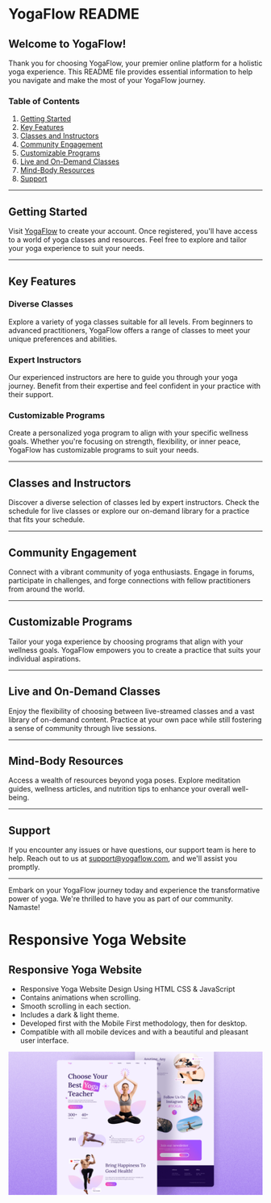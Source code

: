 # YogaFlow README

## Welcome to YogaFlow!

Thank you for choosing YogaFlow, your premier online platform for a holistic yoga experience. This README file provides essential information to help you navigate and make the most of your YogaFlow journey.

### Table of Contents

1. [Getting Started](#getting-started)
2. [Key Features](#key-features)
3. [Classes and Instructors](#classes-and-instructors)
4. [Community Engagement](#community-engagement)
5. [Customizable Programs](#customizable-programs)
6. [Live and On-Demand Classes](#live-and-on-demand-classes)
7. [Mind-Body Resources](#mind-body-resources)
8. [Support](#support)

---

## Getting Started

Visit [YogaFlow](https://mr-tejassharma.github.io/YogaFlow/) to create your account. Once registered, you'll have access to a world of yoga classes and resources. Feel free to explore and tailor your yoga experience to suit your needs.

---

## Key Features

### Diverse Classes

Explore a variety of yoga classes suitable for all levels. From beginners to advanced practitioners, YogaFlow offers a range of classes to meet your unique preferences and abilities.

### Expert Instructors

Our experienced instructors are here to guide you through your yoga journey. Benefit from their expertise and feel confident in your practice with their support.

### Customizable Programs

Create a personalized yoga program to align with your specific wellness goals. Whether you're focusing on strength, flexibility, or inner peace, YogaFlow has customizable programs to suit your needs.

---

## Classes and Instructors

Discover a diverse selection of classes led by expert instructors. Check the schedule for live classes or explore our on-demand library for a practice that fits your schedule.

---

## Community Engagement

Connect with a vibrant community of yoga enthusiasts. Engage in forums, participate in challenges, and forge connections with fellow practitioners from around the world.

---

## Customizable Programs

Tailor your yoga experience by choosing programs that align with your wellness goals. YogaFlow empowers you to create a practice that suits your individual aspirations.

---

## Live and On-Demand Classes

Enjoy the flexibility of choosing between live-streamed classes and a vast library of on-demand content. Practice at your own pace while still fostering a sense of community through live sessions.

---

## Mind-Body Resources

Access a wealth of resources beyond yoga poses. Explore meditation guides, wellness articles, and nutrition tips to enhance your overall well-being.

---

## Support

If you encounter any issues or have questions, our support team is here to help. Reach out to us at support@yogaflow.com, and we'll assist you promptly.

---

Embark on your YogaFlow journey today and experience the transformative power of yoga. We're thrilled to have you as part of our community. Namaste!
# Responsive Yoga Website
## Responsive Yoga Website

- Responsive Yoga Website Design Using HTML CSS & JavaScript
- Contains animations when scrolling.
- Smooth scrolling in each section.
- Includes a dark & light theme.
- Developed first with the Mobile First methodology, then for desktop.
- Compatible with all mobile devices and with a beautiful and pleasant user interface.

![preview img](/preview.png)
